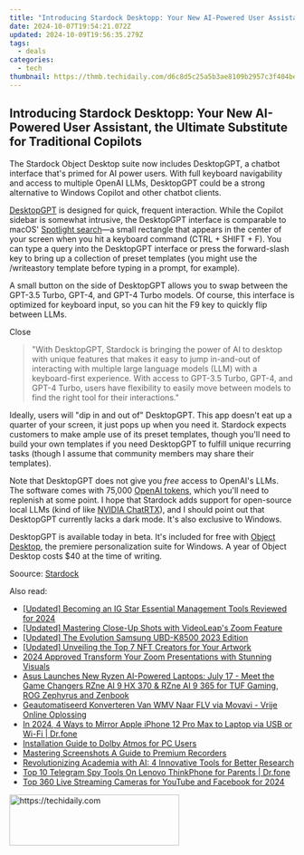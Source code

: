 ```yaml
---
title: "Introducing Stardock Desktopp: Your New AI-Powered User Assistant, the Ultimate Substitute for Traditional Copilots"
date: 2024-10-07T19:54:21.072Z
updated: 2024-10-09T19:56:35.279Z
tags:
  - deals
categories:
  - tech
thumbnail: https://thmb.techidaily.com/d6c8d5c25a5b3ae8109b2957c3f404be919cf133b41c5b6f6638a7ed5bc1223b.jpg
---
```


## Introducing Stardock Desktopp: Your New AI-Powered User Assistant, the Ultimate Substitute for Traditional Copilots

The Stardock Object Desktop suite now includes DesktopGPT, a chatbot interface that's primed for AI power users. With full keyboard navigability and access to multiple OpenAI LLMs, DesktopGPT could be a strong alternative to Windows Copilot and other chatbot clients.

[DesktopGPT](https://www.stardock.com/products/desktopgpt/) is designed for quick, frequent interaction. While the Copilot sidebar is somewhat intrusive, the DesktopGPT interface is comparable to macOS' [Spotlight search](https://screen-capture.techidaily.com/updated-shadowed-swords-and-honored-combatants-must-try-titles-inspired-by-ghost-of-tsushi/)—a small rectangle that appears in the center of your screen when you hit a keyboard command (CTRL + SHIFT + F). You can type a query into the DesktopGPT interface or press the forward-slash key to bring up a collection of preset templates (you might use the /writeastory template before typing in a prompt, for example).

 A small button on the side of DesktopGPT allows you to swap between the GPT-3.5 Turbo, GPT-4, and GPT-4 Turbo models. Of course, this interface is optimized for keyboard input, so you can hit the F9 key to quickly flip between LLMs.

Close 

> "With DesktopGPT, Stardock is bringing the power of AI to desktop with unique features that makes it easy to jump in-and-out of interacting with multiple large language models (LLM) with a keyboard-first experience. With access to GPT-3.5 Turbo, GPT-4, and GPT-4 Turbo, users have flexibility to easily move between models to find the right tool for their interactions."

 Ideally, users will "dip in and out of" DesktopGPT. This app doesn't eat up a quarter of your screen, it just pops up when you need it. Stardock expects customers to make ample use of its preset templates, though you'll need to build your own templates if you need DesktopGPT to fulfill unique recurring tasks (though I assume that community members may share their templates).

 Note that DesktopGPT does not give you _free_ access to OpenAI's LLMs. The software comes with 75,000 [OpenAI tokens](https://openai.com/api/pricing), which you'll need to replenish at some point. I hope that Stardock adds support for open-source local LLMs (kind of like [NVIDIA ChatRTX](https://sim-unlock.techidaily.com/in-2024-sim-unlock-nubia-red-magic-9-proplus-phones-without-code-2-ways-to-remove-android-sim-lock-by-drfone-android/)), and I should point out that DesktopGPT currently lacks a dark mode. It's also exclusive to Windows.

 DesktopGPT is available today in beta. It's included for free with [Object Desktop](https://www.stardock.com/products/odnt/), the premiere personalization suite for Windows. A year of Object Desktop costs $40 at the time of writing.

 Soource: [Stardock](https://www.stardock.com/blog/527525/stardock-unveils-desktopgpt-a-new-app-for-bringing-ai-to-the-desktop)

<ins class="adsbygoogle"
     style="display:block"
     data-ad-format="autorelaxed"
     data-ad-client="ca-pub-7571918770474297"
     data-ad-slot="1223367746"></ins>

<ins class="adsbygoogle"
     style="display:block"
     data-ad-client="ca-pub-7571918770474297"
     data-ad-slot="8358498916"
     data-ad-format="auto"
     data-full-width-responsive="true"></ins>

<span class="atpl-alsoreadstyle">Also read:</span>
<div><ul>
<li><a href="https://instagram-clips.techidaily.com/updated-becoming-an-ig-star-essential-management-tools-reviewed-for-2024/"><u>[Updated] Becoming an IG Star Essential Management Tools Reviewed for 2024</u></a></li>
<li><a href="https://some-skills.techidaily.com/updated-mastering-close-up-shots-with-videoleaps-zoom-feature/"><u>[Updated] Mastering Close-Up Shots with VideoLeap's Zoom Feature</u></a></li>
<li><a href="https://some-skills.techidaily.com/updated-the-evolution-samsung-ubd-k8500-2023-edition/"><u>[Updated] The Evolution Samsung UBD-K8500 2023 Edition</u></a></li>
<li><a href="https://some-skills.techidaily.com/updated-unveiling-the-top-7-nft-creators-for-your-artwork/"><u>[Updated] Unveiling the Top 7 NFT Creators for Your Artwork</u></a></li>
<li><a href="https://some-skills.techidaily.com/2024-approved-transform-your-zoom-presentations-with-stunning-visuals/"><u>2024 Approved Transform Your Zoom Presentations with Stunning Visuals</u></a></li>
<li><a href="https://hardware-tips.techidaily.com/asus-launches-new-ryzen-ai-powered-laptops-july-17-meet-the-game-changers-rzne-ai-9-hx-370-and-rzne-ai-9-365-for-tuf-gaming-rog-zephyrus-and-zenbook/"><u>Asus Launches New Ryzen AI-Powered Laptops: July 17 - Meet the Game Changers RZne AI 9 HX 370 & RZne AI 9 365 for TUF Gaming, ROG Zephyrus and Zenbook</u></a></li>
<li><a href="https://some-guidance.techidaily.com/geautomatiseerd-konverteren-van-wmv-naar-flv-via-movavi-vrije-online-oplossing/"><u>Geautomatiseerd Konverteren Van WMV Naar FLV via Movavi - Vrije Online Oplossing</u></a></li>
<li><a href="https://screen-mirror.techidaily.com/in-2024-4-ways-to-mirror-apple-iphone-12-pro-max-to-laptop-via-usb-or-wi-fi-drfone-by-drfone-ios/"><u>In 2024, 4 Ways to Mirror Apple iPhone 12 Pro Max to Laptop via USB or Wi-Fi | Dr.fone</u></a></li>
<li><a href="https://win11-tips.techidaily.com/installation-guide-to-dolby-atmos-for-pc-users/"><u>Installation Guide to Dolby Atmos for PC Users</u></a></li>
<li><a href="https://remote-screen-capture.techidaily.com/mastering-screenshots-a-guide-to-premium-recorders/"><u>Mastering Screenshots A Guide to Premium Recorders</u></a></li>
<li><a href="https://tech-revival.techidaily.com/revolutionizing-academia-with-ai-4-innovative-tools-for-better-research/"><u>Revolutionizing Academia with AI: 4 Innovative Tools for Better Research</u></a></li>
<li><a href="https://android-location-track.techidaily.com/top-10-telegram-spy-tools-on-lenovo-thinkphone-for-parents-drfone-by-drfone-virtual-android/"><u>Top 10 Telegram Spy Tools On Lenovo ThinkPhone for Parents | Dr.fone</u></a></li>
<li><a href="https://some-skills.techidaily.com/top-360-live-streaming-cameras-for-youtube-and-facebook-for-2024/"><u>Top 360 Live Streaming Cameras for YouTube and Facebook for 2024</u></a></li>
</ul></div>

<!-- affiliate ads begin -->
<a href="https://aligracehair.sjv.io/c/5597632/1997675/19272" target="_top" id="1997675">
  <img src="//a.impactradius-go.com/display-ad/19272-1997675" border="0" alt="https://techidaily.com" width="300" height="90"/>
</a>
<img height="0" width="0" src="https://aligracehair.sjv.io/i/5597632/1997675/19272" style="position:absolute;visibility:hidden;" border="0" />
<!-- affiliate ads end -->

